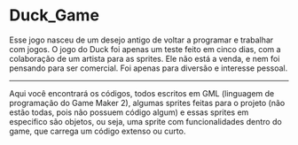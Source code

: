 # Duck_Game

Esse jogo nasceu de um desejo antigo de voltar a programar e trabalhar com jogos. O jogo do Duck foi apenas um teste feito em cinco dias, com a colaboração de um artista para as sprites. Ele não está a venda, e nem foi pensando para ser comercial. Foi apenas para diversão e interesse pessoal.

-------------------------------
Aqui você encontrará os códigos, todos escritos em GML (linguagem de programação do Game Maker 2), algumas sprites feitas para o projeto (não estão todas, pois não possuem código algum) e essas sprites em especifico são objetos, ou seja, uma sprite com funcionalidades dentro do game, que carrega um código extenso ou curto.
